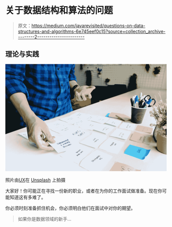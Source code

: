 # 关于数据结构和算法的问题

> 原文：<https://medium.com/javarevisited/questions-on-data-structures-and-algorithms-6e745eef0c15?source=collection_archive---------2----------------------->

## 理论与实践

![](img/6642b26ec6ed21ccaacc1fc89232ef73.png)

照片由[UX](https://unsplash.com/@uxindo)在 [Unsplash](https://unsplash.com?utm_source=medium&utm_medium=referral) 上拍摄

大家好！你可能正在寻找一份新的职业，或者在为你的工作面试做准备。现在你可能知道这有多难了。

你必须时刻准备抓住机会，你必须明白他们在面试中对你的期望。

> 如果你是数据领域的新手…